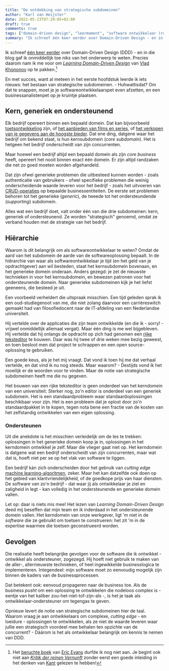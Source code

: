 ```yaml
---
title: "De ontdekking van strategische subdomeinen"
author: "Karl van Heijster"
date: 2022-05-23T07:29:05+02:00
draft: true
comments: true
tags: ["domain-driven design", "leermoment", "software ontwikkelaar (rol)", "strategische subdomeinen", "verantwoordelijkheid", "waarde"]
summary: "Ik schreef één keer eerder over Domain-Driven Design - en in die blog gaf ik onmiddellijk toe niks van het onderwerp te weten. Precies daarom nam ik me voor om *Learning Domain-Driven Design* van Vlad Khononov op te pakken. En met succes, want al meteen in het eerste hoofdstuk leerde ik iets nieuws: het bestaan van strategische subdomeinen."
---
```


Ik schreef [één keer eerder](/blog/21/08/domain-driven-design-en-ludwig-wittgenstein/) over Domain-Driven Design (DDD) - en in die blog gaf ik onmiddellijk toe niks van het onderwerp te weten. Precies daarom nam ik me voor om [*Learning Domain-Driven Design*](https://www.oreilly.com/library/view/learning-domain-driven-design/9781098100124/) van [Vlad Khononov](https://vladikk.com/) op te pakken.[^1]


En met succes, want al meteen in het eerste hoofdstuk leerde ik iets nieuws: het bestaan van strategische subdomeinen. - Huhwattisdat? Om dat te snappen, moet je je softwareontwikkelaarspet even afzetten, en een businessanalistenpet op je kruintje plaatsen. 


## Kern, generiek en ondersteunend


Elk bedrijf opereert binnen een bepaald domein. Dat kan bijvoorbeeld [toetsontwikkeling](https://www.cito.nl/) zijn, of [het aanbieden van films en series](https://www.netflix.com/nl/), of [het verkopen van je gegevens aan de hoogste bieder](https://www.facebook.com/). Dat ene ding, datgene waar het bedrijf om bekend staat, is hun kernsubdomein (*core subdomain*). Het is hetgeen het bedrijf onderscheidt van zijn concurrenten.


Maar hoewel een bedrijf altijd een bepaald domein als zijn *core business* heeft, opereert het nooit binnen exact één domein. Er zijn altijd randzaken die net zo goed moeten worden afgehandeld. 


Dat zijn ofwel generieke problemen die uitbesteed kunnen worden - zoals authenticatie van gebruikers - ofwel specifieke problemen die weinig onderscheidende waarde leveren voor het bedrijf - zoals het uitvoeren van [CRUD-operaties](https://en.wikipedia.org/wiki/Create,_read,_update_and_delete) op bepaalde businessentiteiten. De eerste set problemen behoren tot het generieke (*generic*), de tweede tot het ondersteundende (*supporting*) subdomein.


Alles wat een bedrijf doet, valt onder één van die drie subdomeinen: kern, generiek of ondersteunend. Ze worden "strategisch" genoemd, omdat ze verband houden met de strategie van het bedrijf.


## Hiërarchie


Waarom is dit belangrijk om als softwareontwikkelaar te weten? Omdat de aard van het subdomein de aarde van de softwareoplossing bepaalt. In de hiërarchie van waar als softwareontwikkelaar je tijd (en het geld van je opdrachtgever) aan wil besteden, staat het kernsubdomein bovenaan, en het generieke domein onderaan. Anders gezegd: je zet de nieuwste technieken in voor het kernsubdomein, en bewezen patronen voor het ondersteunende domein. Naar generieke subdomeinen kijk je het liefst geeneens, die besteed je uit. 


Een voorbeeld verheldert die uitspraak misschien. Een tijd geleden sprak ik een oud-studiegenoot van me, die niet zolang daarvoor een carrièreswitch gemaakt had van filosofiedocent naar de IT-afdeling van een Nederlandse universiteit.


Hij vertelde over de applicaties die zijn team ontwikkelde (en die ik - sorry! - vrijwel onmiddellijk allemaal vergat). Maar één ding is me wel bijgebleven. Hij vertelde dat hij onlangs de opdracht op zich had genomen een [rijke teksteditor](https://weblearn.ox.ac.uk/portal/help/TOCDisplay/content.hlp?docId=whatistherichtexteditor) te bouwen. Daar was hij twee of drie weken mee bezig geweest, en toen besloot men dat project te schrappen en een open source-oplossing te gebruiken.


Een goede keus, als je het mij vraagt. Dat vond ik toen hij me dat verhaal vertelde, en dat vind ik nu nog steeds. Maar waarom? - Destijds vond ik het moeilijk er de woorden voor te vinden. Maar de notie van strategische subdomeinen heeft me die nu gegeven. 


Het bouwen van een rijke teksteditor is geen onderdeel van het kerndomein van een universiteit. Sterker nog, zo'n editor is onderdeel van een generiek subdomein. Het is een standaardprobleem waar standaardoplossingen beschikbaar voor zijn. Het is een probleem dat je oplost door zo'n standaardpakket in te kopen, tegen nota bene een fractie van de kosten van het zelfstandig ontwikkelen van een eigen oplossing.


### Ondersteunen


Uit die anekdote is het misschien verleidelijk om de les te trekken: oplossingen in het generieke domein koop je in, oplossingen in het kerndomein ontwikkel je zelf. Maar die vlieger gaat niet op. Het kerndomein is datgene wat een bedrijf onderscheidt van zijn concurrenten, maar wat dat is, hoeft niet per se op het vlak van software te liggen.


Een bedrijf kán zich onderscheiden door het gebruik van *cutting edge* [machine learning-algoritmen](/blog/22/02/hoe-machines-leren/), zeker. Maar het kan datzelfde ook doen op het gebied van klantvriendelijkheid, of de goedkope prijs van haar diensten. De software van zo'n bedrijf - dat waar jij als ontwikkelaar je ziel en zaligheid in legt - kan volledig in het ondersteunende en generieke domein vallen.


Let op: daar is niets mis mee! Het lezen van *Learning Domain-Driven Design* deed mij beseffen dat mijn team en ik inderdaad in het ondersteunende domein vallen. Het kerndomein van onze werkgever, ligt 'm niet in de *software* die ze gebruikt om toetsen te construeren: het zit 'm in de expertise waarmee die toetsen geconstrueerd worden.


## Gevolgen


Die realisatie heeft belangrijke gevolgen voor de software die ik ontwikkel - ontwikkel als ondersteuner, zogezegd. Hij hoeft niet gebruik te maken van de aller-, allernieuwste technieken, of heel ingewikkelde businesslogica te implementeren. Integendeel: mijn software moet zo eenvoudig mogelijk zijn binnen de kaders van de businessprocessen. 


Dat betekent ook: eenvoud propageren naar de business toe. Als de business *pusht* om een oplossing te ontwikkelen die nodeloos complex is - eentje van het kaliber zou-het-niet-tof-zijn-als -, is het je taak als ontwikkelaar-ondersteuner om tegengas te geven. 


Opnieuw levert de notie van strategische subdomeinen hier de taal. Waarom vraag je aan ontwikkelaars om complexe, *cutting edge* - en loeidure - oplossingen te ontwikkelen, als ze niet de waarde leveren waar jullie een strategisch voordeel mee behalen ten opzichte van de concurrent? - Dáárom is het als ontwikkelaar belangrijk om kennis te nemen van DDD.



[^1]: Het [beruchte boek](https://www.dddcommunity.org/book/evans_2003/) van [Eric Evans](https://www.domainlanguage.com/) durfde ik nog niet aan. Je begint ook niet aan [*Kritik der reinen Vernunft*](https://nl.wikipedia.org/wiki/Kritik_der_reinen_Vernunft) zonder eerst een goede inleiding in het denken van [Kant](https://plato.stanford.edu/entries/kant/) gelezen te hebben!
